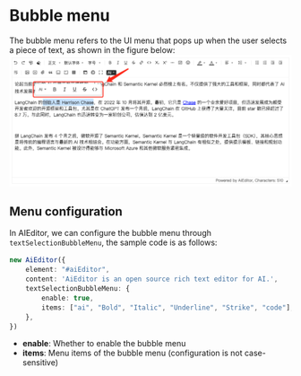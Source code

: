 # Bubble menu

The bubble menu refers to the UI menu that pops up when the user selects a piece of text, as shown in the figure below:
![](../assets/image/bubble-menu.png)

## Menu configuration

In AIEditor, we can configure the bubble menu through `textSelectionBubbleMenu`, the sample code is as follows:

```typescript
new AiEditor({
    element: "#aiEditor",
    content: 'AiEditor is an open source rich text editor for AI.',
    textSelectionBubbleMenu: {
        enable: true,
        items: ["ai", "Bold", "Italic", "Underline", "Strike", "code"],
    },
})
```

- **enable**: Whether to enable the bubble menu
- **items**: Menu items of the bubble menu (configuration is not case-sensitive)
